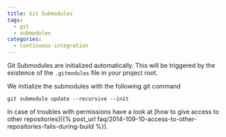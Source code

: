 ```yaml
---
title: Git Submodules
tags:
  - git
  - submodules
categories:
  - continuous-integration
---
```

Git Submodules are initialized automatically. This will be triggered by the existence of the `.gitmodules` file in your project root.

We initialize the submodules with the following git command

`git submodule update --recursive --init`

In case of troubles with permissions have a look at [how to give access to other repositories]({% post_url faq/2014-109-10-access-to-other-repositories-fails-during-build %}).
